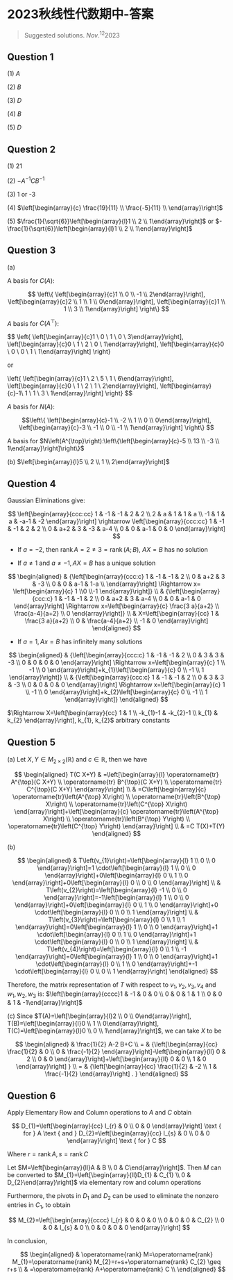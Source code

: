 # 2023秋线性代数期中-答案

> Suggested solutions. $Nov.^{12} 2023$

## Question 1

(1) $A$

(2) $B$

(3) $D$

(4) $B$

(5) $D$

## Question 2

(1) 21

(2) $-A^{-1} C B^{-1}$

(3) 1 or -3

(4) $\left[\begin{array}{c}
\frac{19}{11} \\
\frac{-5}{11} \\
\end{array}\right]$

(5) $\frac{1}{\sqrt{6}}\left[\begin{array}{l}1 \\ 2 \\ 1\end{array}\right]$ or $-\frac{1}{\sqrt{6}}\left[\begin{array}{l}1 \\ 2 \\ 1\end{array}\right]$

## Question 3

(a)

A basis for $C(A)$:

$$
\left\{
\left[\begin{array}{c}1 \\ 0 \\ -1 \\ 2\end{array}\right],
\left[\begin{array}{c}2 \\ 1 \\ 1 \\ 0\end{array}\right],
\left[\begin{array}{c}1 \\ 1 \\ 3 \\ 1\end{array}\right]
\right\}
$$

$A$ basis for $C\left(A^{\top}\right)$:

$$
\left\{
\left[\begin{array}{c}1 \\ 0 \\ 1 \\ 0 \\ 3\end{array}\right],
\left[\begin{array}{c}0 \\ 1 \\ 2 \\ 0 \\ 1\end{array}\right],
\left[\begin{array}{c}0 \\ 0 \\ 0 \\ 1 \\ 1\end{array}\right]
\right\}

or

\left\{
\left[\begin{array}{c}1 \\ 2 \\ 5 \\ 1 \\ 6\end{array}\right],
\left[\begin{array}{c}0 \\ 1 \\ 2 \\ 1 \\ 2\end{array}\right],
\left[\begin{array}{c}-1\\ 1 \\ 1 \\ 3 \\ 1\end{array}\right]
\right\}
$$

$A$ basis for $N(A)$:

$$\left\{
\left[\begin{array}{c}-1 \\ -2 \\ 1 \\ 0 \\ 0\end{array}\right],
\left[\begin{array}{c}-3 \\ -1 \\ 0 \\ -1 \\ 1\end{array}\right]
\right\}
$$

A basis for $N\left(A^{\top}\right):\left\{\left[\begin{array}{c}-5 \\ 13 \\ -3 \\ 1\end{array}\right]\right\}$

(b) $\left[\begin{array}{l}5 \\ 2 \\ 1 \\ 2\end{array}\right]$

## Question 4

Gaussian Eliminations give:

$$
\left[\begin{array}{ccc:cc}
1 & -1 & -1 & 2 & 2 \\
2 & a & 1 & 1 & a \\
-1 & 1 & a & -a-1 & -2
\end{array}\right] \rightarrow
\left[\begin{array}{ccc:cc}
1 & -1 & -1 & 2 & 2 \\
0 & a+2 & 3 & -3 & a-4 \\
0 & 0 & a-1 & 0 & 0
\end{array}\right]
$$

- If $a=-2$, then $\operatorname{rank} A=2 \neq 3=\operatorname{rank}(A ; B)$, $A X=B$ has no solution

- If $a \neq 1$ and $a \neq-1, A X=B$ has a unique solution

$$
\begin{aligned}
& {\left[\begin{array}{ccc:c}
1 & -1 & -1 & 2 \\
0 & a+2 & 3 & -3 \\
0 & 0 & a-1 & 1-a \\
\end{array}\right] \Rightarrow x=
\left[\begin{array}{c}
1 \\0 \\-1
\end{array}\right]} \\
& {\left[\begin{array}{ccc:c}
1 & -1 & -1 & 2 \\
0 & a+2 & 3 & a-4 \\
0 & 0 & a-1 & 0
\end{array}\right] \Rightarrow x=\left[\begin{array}{c}
\frac{3 a}{a+2} \\
\frac{a-4}{a+2} \\
0
\end{array}\right]} \\
& X=\left[\begin{array}{cc}
1 & \frac{3 a}{a+2} \\
0 & \frac{a-4}{a+2} \\
-1 & 0
\end{array}\right]
\end{aligned}
$$

- If $a=1, A x=B$ has infinitely many solutions

$$
\begin{aligned}
& {\left[\begin{array}{ccc:c}
1 & -1 & -1 & 2 \\
0 & 3 & 3 & -3 \\
0 & 0 & 0 & 0
\end{array}\right] \Rightarrow x=\left[\begin{array}{c}
1 \\
-1 \\
0
\end{array}\right]+k_{1}\left[\begin{array}{c}
0 \\
-1 \\
1
\end{array}\right]} \\
& {\left[\begin{array}{ccc:c}
1 & -1 & -1 & 2 \\
0 & 3 & 3 & -3 \\
0 & 0 & 0 & 0
\end{array}\right] \Rightarrow x=\left[\begin{array}{c}
1 \\
-1 \\
0
\end{array}\right]+k_{2}\left[\begin{array}{c}
0 \\
-1 \\
1
\end{array}\right]}
\end{aligned}
$$

$\Rightarrow X=\left[\begin{array}{cc}
1 & 1 \\
-k_{1}-1 & -k_{2}-1 \\
k_{1} & k_{2}
\end{array}\right], k_{1}, k_{2}$ arbitrary constants

## Question 5

(a) Let $X, Y \in M_{2 \times 2}(\mathbb{R})$ and $c \in \mathbb{R}$, then we have

$$
\begin{aligned}
T(C X+Y) & =\left[\begin{array}{l}
\operatorname{tr} A^{\top}(C X+Y) \\
\operatorname{tr} B^{\top}(C X+Y) \\
\operatorname{tr} C^{\top}(C X+Y)
\end{array}\right] \\
& =C\left[\begin{array}{c}
\operatorname{tr}\left(A^{\top} X\right) \\
\operatorname{tr}\left(B^{\top} X\right) \\
\operatorname{tr}\left(C^{\top} X\right)
\end{array}\right]+\left[\begin{array}{c}
\operatorname{tr}\left(A^{\top} X\right) \\
\operatorname{tr}\left(B^{\top} Y\right) \\
\operatorname{tr}\left(C^{\top} Y\right)
\end{array}\right] \\
& =C T(X)+T(Y)
\end{aligned}
$$

(b)

$$
\begin{aligned}
& T\left(v_{1}\right)=\left[\begin{array}{l}
1 \\
0 \\
0
\end{array}\right]=1 \cdot\left[\begin{array}{l}
1 \\
0 \\
0
\end{array}\right]+0\left[\begin{array}{l}
0 \\
1 \\
0
\end{array}\right]+0\left[\begin{array}{l}
0 \\
0 \\
0
\end{array}\right] \\
& T\left(v_{2}\right)=\left[\begin{array}{l}
-1 \\
0 \\
0
\end{array}\right]=-1\left[\begin{array}{l}
1 \\
0 \\
0
\end{array}\right]+0\left[\begin{array}{l}
0 \\
1 \\
0
\end{array}\right]+0 \cdot\left[\begin{array}{l}
0 \\
0 \\
1
\end{array}\right] \\
& T\left(v_{3}\right)=\left[\begin{array}{l}
0 \\
1 \\
1
\end{array}\right]=0\left[\begin{array}{l}
1 \\
0 \\
0
\end{array}\right]+1 \cdot\left[\begin{array}{l}
0 \\
1 \\
0
\end{array}\right]+1 \cdot\left[\begin{array}{l}
0 \\
0 \\
1
\end{array}\right] \\
& T\left(v_{4}\right)=\left[\begin{array}{l}
0 \\
1 \\
-1
\end{array}\right]=0\left[\begin{array}{l}
1 \\
0 \\
0
\end{array}\right]+1 \cdot\left[\begin{array}{l}
0 \\
1 \\
0
\end{array}\right]+-1 \cdot\left[\begin{array}{l}
0 \\
0 \\
1
\end{array}\right]
\end{aligned}
$$

Therefore, the matrix representation of $T$ with respect to $v_{1}, v_{2}, v_{3}, v_{4}$ and $w_{1}, w_{2}, w_{3}$ is: $\left[\begin{array}{cccc}1 & -1 & 0 & 0 \\ 0 & 0 & 1 & 1 \\ 0 & 0 & 1 & -1\end{array}\right]$

(c) Since $T(A)=\left[\begin{array}{l}2 \\ 0 \\ 0\end{array}\right], T(B)=\left[\begin{array}{l}0 \\ 1 \\ 0\end{array}\right], T(C)=\left[\begin{array}{l}0 \\ 0 \\ 1\end{array}\right]$, we can take $X$ to be

$$
\begin{aligned}
& \frac{1}{2} A-2 B+C \\
= & {\left[\begin{array}{cc}
\frac{1}{2} & 0 \\
0 & \frac{-1}{2}
\end{array}\right]-\left[\begin{array}{ll}
0 & 2 \\
0 & 0
\end{array}\right]+\left[\begin{array}{ll}
0 & 0 \\
1 & 0
\end{array}\right] } \\
= & {\left[\begin{array}{cc}
\frac{1}{2} & -2 \\
1 & \frac{-1}{2}
\end{array}\right] . }
\end{aligned}
$$

## Question 6

Apply Elementary Row and Column operations to $A$ and $C$ obtain

$$
D_{1}=\left[\begin{array}{cc}
I_{r} & 0 \\
0 & 0
\end{array}\right] \text { for } A \text { and } D_{2}=\left[\begin{array}{cc}
I_{s} & 0 \\
0 & 0
\end{array}\right]  \text { for } C
$$

Where $r=\operatorname{rank} A, s=\operatorname{rank} C$

Let $M=\left[\begin{array}{ll}A & B \\ 0 & C\end{array}\right]$. Then $M$ can be converted to $M_{1}=\left[\begin{array}{ll}D_{1} & C_{1} \\ 0 & D_{2}\end{array}\right]$ via elementary row and column operations

Furthermore, the pivots in $D_{1}$ and $D_{2}$ can be used to eliminate the nonzero entries in $C_{1}$, to obtain

$$
M_{2}=\left[\begin{array}{cccc}
I_{r} & 0 & 0 & 0 \\
0 & 0 & 0 & C_{2} \\
0 & 0 & I_{s} & 0 \\
0 & 0 & 0 & 0
\end{array}\right]
$$

In conclusion,

$$
\begin{aligned}
& \operatorname{rank} M=\operatorname{rank} M_{1}=\operatorname{rank} M_{2}=r+s+\operatorname{rank} C_{2} \geq r+s \\
& =\operatorname{rank} A+\operatorname{rank} C \\
\end{aligned}
$$

